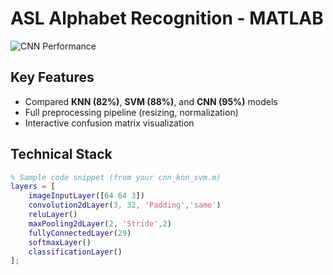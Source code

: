 # ASL Alphabet Recognition - MATLAB

![CNN Performance](assets/accuracy_plot.png) 

## Key Features
- Compared **KNN (82%)**, **SVM (88%)**, and **CNN (95%)** models
- Full preprocessing pipeline (resizing, normalization)
- Interactive confusion matrix visualization

## Technical Stack
```matlab
% Sample code snippet (from your cnn_knn_svm.m)
layers = [
    imageInputLayer([64 64 3])
    convolution2dLayer(3, 32, 'Padding','same')
    reluLayer()
    maxPooling2dLayer(2, 'Stride',2)
    fullyConnectedLayer(29)
    softmaxLayer()
    classificationLayer()
];
